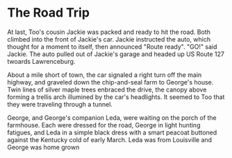 # The Road Trip

At last, Too's cousin Jackie was packed and ready to hit the road. Both climbed into the front of Jackie's car. Jackie instructed the auto, which thought for a moment to itself, then announced "Route ready". "GO!" said Jackie. The auto pulled out of Jackie's garage and headed up US Route 127 twoards Lawrenceburg. 

About a mile short of town, the car signaled a right turn off the main highway, and graveled down the chip-and-seal farm to George's house. Twin lines of silver maple trees enbraced the drive, the canopy above forming a trellis arch illumined by the car's headlights. It seemed to Too that they were traveling through a tunnel.

George, and George's companion Leda, were waiting on the porch of the farmhouse. Each were dressed for the road, George in light hunting fatigues, and Leda in a simple black dress with a smart peacoat buttoned against the Kentucky cold of early March. Leda was from Louisville and George was home grown 
